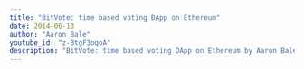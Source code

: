 ```yaml
---
title: "BitVote: time based voting ÐApp on Ethereum"
date: 2014-06-13
author: "Aaron Bale"
youtube_id: "z-BtgF3oqoA"
description: "BitVote: time based voting DApp on Ethereum by Aaron Bale, June 13, 2014"
---
```

